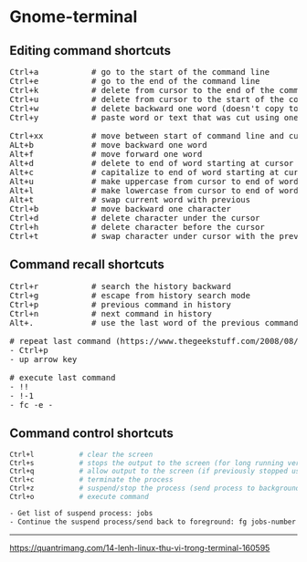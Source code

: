 # Gnome-terminal

## Editing command shortcuts
<pre>
Ctrl+a           # go to the start of the command line 
Ctrl+e           # go to the end of the command line
Ctrl+k           # delete from cursor to the end of the command line
Ctrl+u           # delete from cursor to the start of the command line
Ctrl+w           # delete backward one word (doesn't copy to clipboard)
Ctrl+y           # paste word or text that was cut using one of the deletion shortcuts (such as the one above) after the cursor

Ctrl+xx          # move between start of command line and current cursor position (and back again)
ALt+b            # move backward one word
Alt+f            # move forward one word
Alt+d            # delete to end of word starting at cursor
Alt+c            # capitalize to end of word starting at cursor (whole word if cursor is at the beginning of word)
Alt+u            # make uppercase from cursor to end of word
Alt+l            # make lowercase from cursor to end of word
Alt+t            # swap current word with previous
Ctrl+b           # move backward one character
Ctrl+d           # delete character under the cursor
Ctrl+h           # delete character before the cursor
Ctrl+t           # swap character under cursor with the previous one
</pre>

## Command recall shortcuts

<pre>
Ctrl+r           # search the history backward
Ctrl+g           # escape from history search mode
Ctrl+p           # previous command in history
Ctrl+n           # next command in history
Alt+.            # use the last word of the previous command

# repeat last command (https://www.thegeekstuff.com/2008/08/15-examples-to-master-linux-command-line-history/)
- Ctrl+p
- up arrow key

# execute last command
- !!
- !-1
- fc -e -
</pre>

## Command control shortcuts

```bash
Ctrl+l           # clear the screen
Ctrl+s           # stops the output to the screen (for long running verbose command)
Ctrl+q           # allow output to the screen (if previously stopped using command above)
Ctrl+c           # terminate the process
Ctrl+z           # suspend/stop the process (send process to background)
Ctrl+o           # execute command

- Get list of suspend process: jobs
- Continue the suspend process/send back to foreground: fg jobs-number
```


---

https://quantrimang.com/14-lenh-linux-thu-vi-trong-terminal-160595